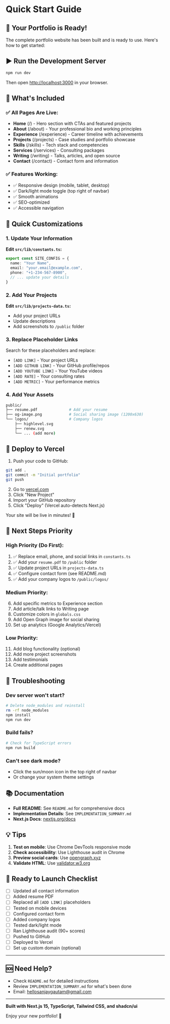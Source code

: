# Quick Start Guide

## 🎉 Your Portfolio is Ready!

The complete portfolio website has been built and is ready to use. Here's how to get started:

## ▶️ Run the Development Server

```bash
npm run dev
```

Then open [http://localhost:3000](http://localhost:3000) in your browser.

## 🎨 What's Included

### ✅ All Pages Are Live:
- **Home** (/) - Hero section with CTAs and featured projects
- **About** (/about) - Your professional bio and working principles
- **Experience** (/experience) - Career timeline with achievements
- **Projects** (/projects) - Case studies and portfolio showcase
- **Skills** (/skills) - Tech stack and competencies
- **Services** (/services) - Consulting packages
- **Writing** (/writing) - Talks, articles, and open source
- **Contact** (/contact) - Contact form and information

### ✅ Features Working:
- ✅ Responsive design (mobile, tablet, desktop)
- ✅ Dark/light mode toggle (top right of navbar)
- ✅ Smooth animations
- ✅ SEO-optimized
- ✅ Accessible navigation

## 🔧 Quick Customizations

### 1. Update Your Information

**Edit `src/lib/constants.ts`:**
```typescript
export const SITE_CONFIG = {
  name: "Your Name",
  email: "your.email@example.com",
  phone: "+1-234-567-8900",
  // ... update your details
}
```

### 2. Add Your Projects

**Edit `src/lib/projects-data.ts`:**
- Add your project URLs
- Update descriptions
- Add screenshots to `/public` folder

### 3. Replace Placeholder Links

Search for these placeholders and replace:
- `[ADD LINK]` - Your project URLs
- `[ADD GITHUB LINK]` - Your GitHub profile/repos
- `[ADD YOUTUBE LINK]` - Your YouTube videos
- `[ADD RATE]` - Your consulting rates
- `[ADD METRIC]` - Your performance metrics

### 4. Add Your Assets

```bash
public/
├── resume.pdf              # Add your resume
├── og-image.png            # Social sharing image (1200x630)
└── logos/                  # Company logos
    ├── highlevel.svg
    ├── renew.svg
    └── ... (add more)
```

## 🚀 Deploy to Vercel

1. Push your code to GitHub:
```bash
git add .
git commit -m "Initial portfolio"
git push
```

2. Go to [vercel.com](https://vercel.com)
3. Click "New Project"
4. Import your GitHub repository
5. Click "Deploy" (Vercel auto-detects Next.js)

Your site will be live in minutes! 🎊

## 📝 Next Steps Priority

### High Priority (Do First):
1. ✅ Replace email, phone, and social links in `constants.ts`
2. ✅ Add your `resume.pdf` to `/public` folder
3. ✅ Update project URLs in `projects-data.ts`
4. ✅ Configure contact form (see README.md)
5. ✅ Add your company logos to `/public/logos/`

### Medium Priority:
6. Add specific metrics to Experience section
7. Add article/talk links to Writing page
8. Customize colors in `globals.css`
9. Add Open Graph image for social sharing
10. Set up analytics (Google Analytics/Vercel)

### Low Priority:
11. Add blog functionality (optional)
12. Add more project screenshots
13. Add testimonials
14. Create additional pages

## 🐛 Troubleshooting

### Dev server won't start?
```bash
# Delete node_modules and reinstall
rm -rf node_modules
npm install
npm run dev
```

### Build fails?
```bash
# Check for TypeScript errors
npm run build
```

### Can't see dark mode?
- Click the sun/moon icon in the top right of navbar
- Or change your system theme settings

## 📚 Documentation

- **Full README**: See `README.md` for comprehensive docs
- **Implementation Details**: See `IMPLEMENTATION_SUMMARY.md`
- **Next.js Docs**: [nextjs.org/docs](https://nextjs.org/docs)

## 💡 Tips

1. **Test on mobile**: Use Chrome DevTools responsive mode
2. **Check accessibility**: Use Lighthouse audit in Chrome
3. **Preview social cards**: Use [opengraph.xyz](https://www.opengraph.xyz/)
4. **Validate HTML**: Use [validator.w3.org](https://validator.w3.org/)

## 🎯 Ready to Launch Checklist

- [ ] Updated all contact information
- [ ] Added resume PDF
- [ ] Replaced all `[ADD LINK]` placeholders
- [ ] Tested on mobile devices
- [ ] Configured contact form
- [ ] Added company logos
- [ ] Tested dark/light mode
- [ ] Ran Lighthouse audit (90+ scores)
- [ ] Pushed to GitHub
- [ ] Deployed to Vercel
- [ ] Set up custom domain (optional)

---

## 🆘 Need Help?

- Check `README.md` for detailed instructions
- Review `IMPLEMENTATION_SUMMARY.md` for what's been done
- Email: hellosanjaygautam@gmail.com

---

**Built with Next.js 15, TypeScript, Tailwind CSS, and shadcn/ui**

Enjoy your new portfolio! 🚀
